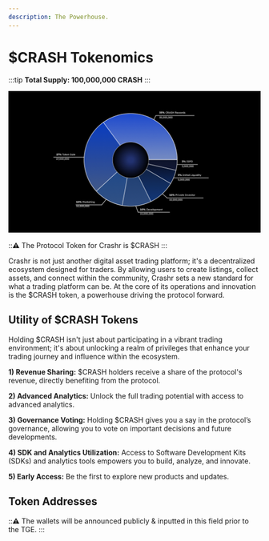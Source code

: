 ```yaml
---
description: The Powerhouse.
---
```


# $CRASH Tokenomics

:::tip
**Total Supply: 100,000,000 CRASH**
:::

![Tokenomics](/img/tokenomics.png)

::⚠️
The Protocol Token for Crashr is $CRASH
:::


Crashr is not just another digital asset trading platform; it's a decentralized ecosystem designed for traders. By allowing users to create listings, collect assets, and connect within the community, Crashr sets a new standard for what a trading platform can be. At the core of its operations and innovation is the $CRASH token, a powerhouse driving the protocol forward.

## Utility of $CRASH Tokens

Holding $CRASH isn't just about participating in a vibrant trading environment; it's about unlocking a realm of privileges that enhance your trading journey and influence within the ecosystem.

**1) Revenue Sharing:** $CRASH holders receive a share of the protocol's revenue, directly benefiting from the protocol.&#x20;

**2) Advanced Analytics:** Unlock the full trading potential with access to advanced analytics.

**3) Governance Voting:** Holding $CRASH gives you a say in the protocol’s governance, allowing you to vote on important decisions and future developments.

**4) SDK and Analytics Utilization:** Access to Software Development Kits (SDKs) and analytics tools empowers you to build, analyze, and innovate.&#x20;

**5) Early Access:** Be the first to explore new products and updates.

## Token Addresses

::⚠️
The wallets will be announced publicly & inputted in this field prior to the TGE.&#x20;
:::
